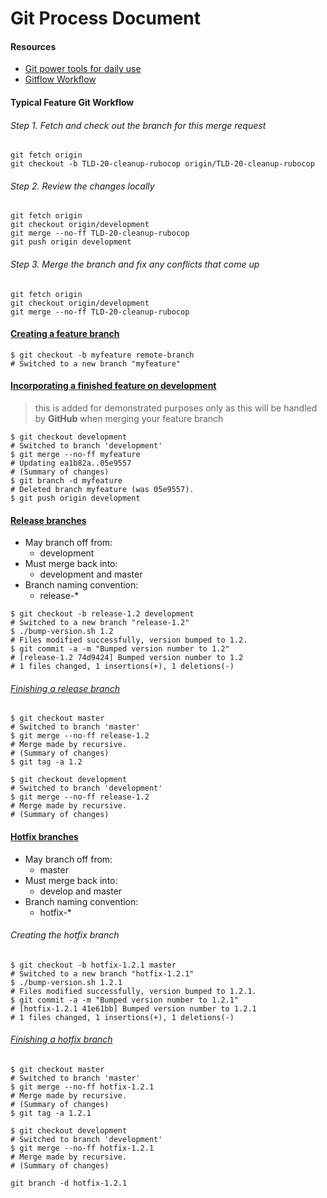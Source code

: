 # Git Process Document 

#### Resources 
- [Git power tools for daily use](https://nvie.com/posts/git-power-tools/)
- [Gitflow Workflow](https://www.atlassian.com/git/tutorials/comparing-workflows/gitflow-workflow)

#### Typical Feature Git Workflow

###### Step 1. Fetch and check out the branch for this merge request

```
git fetch origin
git checkout -b TLD-20-cleanup-rubocop origin/TLD-20-cleanup-rubocop
```


###### Step 2. Review the changes locally

```
git fetch origin
git checkout origin/development
git merge --no-ff TLD-20-cleanup-rubocop
git push origin development
```

###### Step 3. Merge the branch and fix any conflicts that come up

```
git fetch origin
git checkout origin/development
git merge --no-ff TLD-20-cleanup-rubocop
```


#### [Creating a feature branch](https://nvie.com/posts/a-successful-git-branching-model/#creating-a-feature-branch) 

```shell script
$ git checkout -b myfeature remote-branch
# Switched to a new branch "myfeature"
```

#### [Incorporating a finished feature on development](https://nvie.com/posts/a-successful-git-branching-model/#incorporating-a-finished-feature-on-develop)

> this is added for demonstrated purposes only as this will be handled by **GitHub** when merging your feature branch

```shell script
$ git checkout development
# Switched to branch 'development'
$ git merge --no-ff myfeature
# Updating ea1b82a..05e9557
# (Summary of changes)
$ git branch -d myfeature
# Deleted branch myfeature (was 05e9557).
$ git push origin development
```

#### [Release branches](https://nvie.com/posts/a-successful-git-branching-model/#release-branches)

-   May branch off from:
    - development
-   Must merge back into:
    - development and master
-   Branch naming convention:
    - release-*

```shell script
$ git checkout -b release-1.2 development
# Switched to a new branch "release-1.2"
$ ./bump-version.sh 1.2
# Files modified successfully, version bumped to 1.2.
$ git commit -a -m "Bumped version number to 1.2"
# [release-1.2 74d9424] Bumped version number to 1.2
# 1 files changed, 1 insertions(+), 1 deletions(-)
```

###### [Finishing a release branch](https://nvie.com/posts/a-successful-git-branching-model/#finishing-a-release-branch)

```shell script
$ git checkout master
# Switched to branch 'master'
$ git merge --no-ff release-1.2
# Merge made by recursive.
# (Summary of changes)
$ git tag -a 1.2
```

```shell script
$ git checkout development
# Switched to branch 'development'
$ git merge --no-ff release-1.2
# Merge made by recursive.
# (Summary of changes)
```

#### [Hotfix branches](https://nvie.com/posts/a-successful-git-branching-model/#hotfix-branches)

-   May branch off from:
    - master
-   Must merge back into:
    - develop and master
-   Branch naming convention:
    - hotfix-*
    
###### Creating the hotfix branch

```shell script
$ git checkout -b hotfix-1.2.1 master
# Switched to a new branch "hotfix-1.2.1"
$ ./bump-version.sh 1.2.1
# Files modified successfully, version bumped to 1.2.1.
$ git commit -a -m "Bumped version number to 1.2.1"
# [hotfix-1.2.1 41e61bb] Bumped version number to 1.2.1
# 1 files changed, 1 insertions(+), 1 deletions(-)
```

###### [Finishing a hotfix branch](https://nvie.com/posts/a-successful-git-branching-model/#finishing-a-hotfix-branch)

```shell script
$ git checkout master
# Switched to branch 'master'
$ git merge --no-ff hotfix-1.2.1
# Merge made by recursive.
# (Summary of changes)
$ git tag -a 1.2.1
```

```shell script
$ git checkout development
# Switched to branch 'development'
$ git merge --no-ff hotfix-1.2.1
# Merge made by recursive.
# (Summary of changes)
```

```shell script
git branch -d hotfix-1.2.1
```

